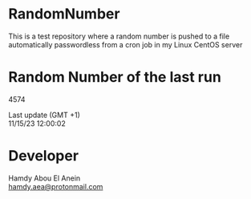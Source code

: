 # RandomNumber    
This is a test repository where a random number is pushed to a file automatically passwordless from a cron job in my Linux CentOS server    
# Random Number of the last run   
4574
      
Last update (GMT +1)    
11/15/23 12:00:02
# Developer    
Hamdy Abou El Anein   
hamdy.aea@protonmail.com
